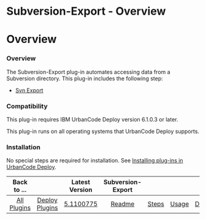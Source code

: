 
Subversion-Export - Overview
============================

# Overview


### Overview




The Subversion-Export plug-in automates accessing data from a Subversion directory. This plug-in includes the following step:

* [Svn Export](#svn_export)

### Compatibility

This plug-in requires IBM UrbanCode Deploy version 6.1.0.3 or later.

This plug-in runs on all operating systems that UrbanCode Deploy supports.

### Installation

No special steps are required for installation. See [Installing plug-ins in UrbanCode Deploy](https://community.ibm.com/community/user/wasdevops/blogs/laurel-dickson-bull1/2022/06/13/install-plugins "Installing plug-ins in UrbanCode Deploy").


|Back to ...||Latest Version|Subversion-Export ||||
| :---: | :---: | :---: | :---: | :---: | :---: | :---: |
|[All Plugins](../../index.md)|[Deploy Plugins](../README.md)|[5.1100775](https://raw.githubusercontent.com/UrbanCode/IBM-UCD-PLUGINS/main/files/Subversion-export/Subversion-export-5.1100775.zip)|[Readme](README.md)|[Steps](steps.md)|[Usage](usage.md)|[Downloads](downloads.md)|
